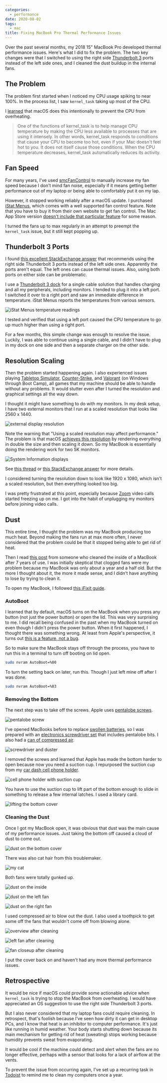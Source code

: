 ```yaml
---
categories:
  - performance
date: 2020-08-02
tags:
  - mac
title: Fixing MacBook Pro Thermal Performance Issues
---
```


Over the past several months, my 2018 15" MacBook Pro developed thermal
performance issues. Here's what I did to fix the problem. The two key changes
were that I switched to using the right side [Thunderbolt
3](https://en.wikipedia.org/wiki/Thunderbolt_(interface)#Thunderbolt_3) ports
instead of the left side ones, and I cleaned the dust buildup in the internal
fans.

## The Problem

The problem first started when I noticed my CPU usage spiking to near 100%. In
the process list, I saw `kernel_task` taking up most of the CPU.

I [learned](https://support.apple.com/en-us/HT207359) that macOS does this
intentionally to prevent the CPU from overheating.

> One of the functions of kernel_task is to help manage CPU temperature by
> making the CPU less available to processes that are using it intensely. In
> other words, kernel_task responds to conditions that cause your CPU to become
> too hot, even if your Mac doesn't feel hot to you. It does not itself cause
> those conditions. When the CPU temperature decreases, kernel_task
> automatically reduces its activity.

## Fan Speed

For many years, I've used
[smcFanControl](https://github.com/hholtmann/smcFanControl) to manually increase
my fan speed because I don't mind fan noise, especially if it means getting
better performance out of my laptop or being able to comfortably put it on my
lap.

However, it stopped working reliably after a macOS update. I purchased [iStat
Menus](https://bjango.com/mac/istatmenus/), which comes with a well supported
fan control feature. Note that you have to buy it from their own website to get
fan control. The Mac App Store version [doesn't include that particular
feature](https://bjango.com/help/istatmenus6/macappstore/) for some reason.

I turned the fans up to max regularly in an attempt to preempt the `kernel_task`
issue, but it still kept popping up.

## Thunderbolt 3 Ports

I found [this excellent StackExchange
answer](https://apple.stackexchange.com/a/363933/275342) that recommends using
the right side Thunderbolt 3 ports instead of the left side ones. Apparently the
ports aren't equal. The left ones can cause thermal issues. Also, using both
ports on either side can be problematic.

I use a [Thunderbolt 3
dock](https://www.amazon.com/CalDigit-TS3-Plus-Thunderbolt-Dock/dp/B07CZPV8DF/ref=as_li_ss_tl?crid=223U28DX1402C&dchild=1&keywords=caldigit+ts3+plus&qid=1595940705&sprefix=caldigit+,aps,223&sr=8-2&th=1&linkCode=ll1&tag=thdalo00-20&linkId=016d783904cae8cac9d952a3c58d816b&language=en_US)
for a single cable solution that handles charging and all my peripherals,
including monitors. I tended to plug it into a left port. I switched it over to
a right port and saw an immediate difference in temperature. iStat Menus reports
the temperatures from various sensors.

![iStat Menus temperature readings](https://i.imgur.com/2oiPxjF.png)

I tested and verified that using a left port caused the CPU temperature to go up
much higher than using a right port.

For a few months, this simple change was enough to resolve the issue. Luckily, I
was able to continue using a single cable, and I didn't have to plug in my dock
on one side and then a separate charger on the other side.

## Resolution Scaling

Then the problem started happening again. I also experienced issues playing
[Tabletop Simulator](https://en.wikipedia.org/wiki/Tabletop_Simulator),
[Counter-Strike](https://en.wikipedia.org/wiki/Counter-Strike:_Global_Offensive),
and [Valorant](https://en.wikipedia.org/wiki/Valorant) (on Windows through Boot
Camp), all games that my machine should be able to handle without any problems.
It would stutter even after I turned the resolution and graphical settings all
the way down.

I thought it might have something to do with my monitors. In my desk setup, I
have two external monitors that I run at a scaled resolution that looks like
2560 x 1440.

![external display resolution](https://i.imgur.com/xPz7nXG.png)

Note the warning that "Using a scaled resolution may affect performance." The
problem is that macOS [achieves this
resolution](https://github.com/kovidgoyal/kitty/issues/1043) by rendering
everything in double the size and then scaling it down. So my MacBook is
essentially doing the rendering work for two 5K monitors.

![System Information displays](https://i.imgur.com/0oroxGb.png)

See [this
thread](https://forums.macrumors.com/threads/4k-monitor-at-1440p-scaling-performance.2232164/)
or [this StackExchange answer](https://apple.stackexchange.com/a/338581/275342)
for more details.

I considered turning the resolution down to look like 1920 x 1080, which isn't a
scaled resolution, but then everything looked too big.

I was pretty frustrated at this point, especially because
[Zoom](https://zoom.us/) video calls started freezing up on me. I got into the
habit of unplugging my monitors before joining video calls.

## Dust

This entire time, I thought the problem was my MacBook producing too much heat.
Beyond making the fans run at max more often, I never considered that the
problem could be that it stopped being able to get rid of heat.

Then I read [this
post](https://quanticdev.com/articles/cleaning-macbook-after-16800-hours-of-use/)
from someone who cleaned the inside of a MacBook after 7 years of use. I was
initially skeptical that clogged fans were my problem because my MacBook was
only about a year and a half old. But the more I thought about it, the more it
made sense, and I didn't have anything to lose by trying to clean it.

To open my MacBook, I followed [this iFixit
guide](https://www.ifixit.com/Guide/MacBook+Pro+15-Inch+Touch+Bar+2018+Lower+Case+Replacement/121426).

### AutoBoot

I learned that by default, macOS turns on the MacBook when you press any button
(not just the power button) or open the lid. This was very surprising to me. I
did recall being confused in the past when my MacBook turned on even though I
didn't press the power button. When it first happened, I thought there was
something wrong. At least from Apple's perspective, it turns out [this is a
feature, not a bug](https://www.wired.com/story/its-not-a-bug-its-a-feature/).

So to make sure the MacBook stays off through the process, you have to run this
in a terminal to turn off booting on lid open.

```sh
sudo nvram AutoBoot=%00
```

To turn the setting back on later, run this. Though I just left mine off after I
was done.

```sh
sudo nvram AutoBoot=%03
```

### Removing the Bottom

The next step was to take off the screws. Apple uses [pentalobe
screws](https://en.wikipedia.org/wiki/Pentalobe_security_screw).

![pentalobe screw](https://i.imgur.com/FQndl8j.jpg)

I've opened MacBooks before to replace [swollen
batteries](https://www.reddit.com/r/spicypillows), so I was prepared with an
[electronics screwdriver
set](https://www.amazon.com/gp/product/B072HNBL9Z/ref=as_li_ss_tl?ie=UTF8&psc=1&linkCode=ll1&tag=thdalo00-20&linkId=09c787c5245a192a816fd263da8ad7ea&language=en_US)
that includes pentalobe bits.  I also had a [can of compressed
air](https://www.amazon.com/Endust-Electronics-Compressed-bitterant-11407/dp/B00HX7VZ5M/ref=as_li_ss_tl?dchild=1&keywords=endust+duster&qid=1596317241&sr=8-4&th=1&linkCode=ll1&tag=thdalo00-20&linkId=4bb9cd9f61cc6a4a158ec8dfbfb00e3d&language=en_US).

![screwdriver and duster](https://i.imgur.com/JWhg3vL.jpg)

I removed the screws and learned that Apple has made the bottom harder to open
because now you need a suction cup. I repurposed the suction cup from my [car
dash cell phone
holder](https://www.amazon.com/gp/product/B07GKXPL6M/ref=as_li_ss_tl?ie=UTF8&psc=1&linkCode=ll1&tag=thdalo00-20&linkId=a201bd337a2a7814cff67674269ea94f&language=en_US).

![cell phone holder with suction cup](https://i.imgur.com/ewlAsGh.jpg)

You have to use the suction cup to lift part of the bottom enough to slide in
something to release a few internal latches. I used a library card.

![lifting the bottom cover](https://i.imgur.com/tDEaslF.jpg)

### Cleaning the Dust

Once I got my MacBook open, it was obvious that dust was the main cause of my
performance issues. Just taking the bottom off caused a cloud of dust to come
out.

![dust on the bottom cover](https://i.imgur.com/CN5oz3j.jpg)

There was also cat hair from this troublemaker.

![my cat](https://i.imgur.com/Feill8c.jpg)

Both fans were totally gunked up.

![dust on the inside](https://i.imgur.com/IAGcS0j.jpg)

![dust on the left fan](https://i.imgur.com/BF8Sinf.jpg)

![dust on the right fan](https://i.imgur.com/gX2FxJ5.jpg)

I used compressed air to blow out the dust. I also used a toothpick to get some
off the fans that wouldn't come off from blowing alone.

![overview after cleaning](https://i.imgur.com/BxW6OOp.jpg)

![left fan after cleaning](https://i.imgur.com/OMmeXnG.jpg)

![fan closeup after cleaning](https://i.imgur.com/E60RF3J.jpg)

I put the cover back on and haven't had any more thermal performance issues.

## Retrospective

It would be nice if macOS could provide some actionable advice when
`kernel_task` is trying to stop the MacBook from overheating. I would have
appreciated an OS suggestion to use the right side Thunderbolt 3 ports.

But I also never considered that my laptop fans could require cleaning. In
retrospect, that's foolish because I've seen how dirty it can get in desktop
PCs, and I know that heat is an inhibitor to computer performance. It's just
like running in humid weather. Your body starts shutting down because its main
mechanism for getting rid of heat (sweating) stops working because humidity
prevents sweat from evaporating.

It would be cool if the machine could detect and alert when the fans are no
longer effective, perhaps with a sensor that looks for a lack of airflow at the
vents.

To prevent the issue from occurring again, I've set up a recurring task in
[Todoist](https://todoist.com/r/danny_guo_xlyrub) to remind me to clean my
computers once a year.

